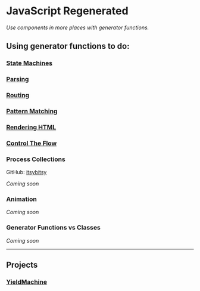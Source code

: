 # JavaScript Regenerated

<hero-icon name="solid/chat-alt-2.svg" width="40" height="40"></hero-icon>

_Use components in more places with generator functions._


## Using generator functions to do:

### [State Machines](/article/machines)

### [Parsing](/article/parsing)

### [Routing](/article/routing)

### [Pattern Matching](/article/pattern-matching)

### [Rendering HTML](/article/markup)

### [Control The Flow](/article/control-the-flow)

### Process Collections

GitHub: [itsybitsy](https://github.com/RoyalIcing/itsybitsy)

_Coming soon_

### Animation

_Coming soon_

### Generator Functions vs Classes

_Coming soon_

----

## Projects
### [YieldMachine](/yieldmachine)
